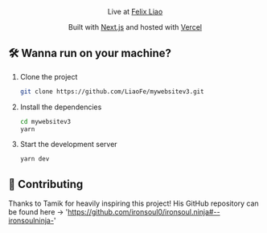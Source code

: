 <p align="center">
   Live at <a href=https://felixliao.vercel.app/" target="_blank">Felix Liao</a>
</p>

<p align="center">
   Built with <a href="https://www.nextjs.org/" target="_blank">Next.js</a> and hosted with <a href="https://www.vercel.com/" target="_blank">Vercel</a>
</p>


## 🛠 Wanna run on your machine?

1. Clone the project

   ```sh
   git clone https://github.com/LiaoFe/mywebsitev3.git
   ```

1. Install the dependencies

   ```sh
   cd mywebsitev3
   yarn
   ```

1. Start the development server

   ```sh
   yarn dev
   ```

## 🚁 Contributing

Thanks to Tamik for heavily inspiring this project! His GitHub repository can be found here -> 'https://github.com/ironsoul0/ironsoul.ninja#--ironsoulninja-'
